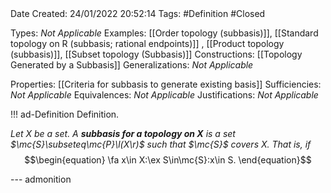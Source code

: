 <br />
<br />

Date Created: 24/01/2022 20:52:14
Tags: #Definition #Closed 

Types: _Not Applicable_
Examples: [[Order topology (subbasis)]], [[Standard topology on R (subbasis; rational endpoints)]] , [[Product topology (subbasis)]], [[Subset topology (Subbasis)]]
Constructions: [[Topology Generated by a Subbasis]]
Generalizations: _Not Applicable_

Properties: [[Criteria for subbasis to generate existing basis]]
Sufficiencies: _Not Applicable_
Equivalences: _Not Applicable_
Justifications: _Not Applicable_

!!! ad-Definition Definition.

_Let $X$ be a set. A **subbasis for a topology on $X$** is a set $\mc{S}\subseteq\mc{P}\l(X\r)$ such that $\mc{S}$ covers $X$. That is, if_
$$\begin{equation}
    \fa x\in X:\ex S\in\mc{S}:x\in S.
\end{equation}$$

--- admonition
